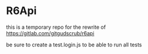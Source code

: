 # R6Api  
this is a temporary repo for the rewrite of https://gitlab.com/gitgudscrub/r6api  
  
be sure to create a test.login.js to be able to run all tests